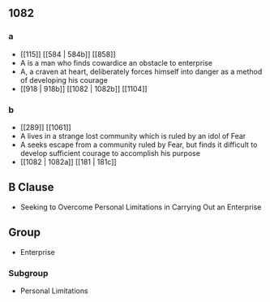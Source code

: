 ## 1082
### a
- [[115]] [[584 | 584b]] [[858]] 
- A is a man who finds cowardice an obstacle to enterprise
- A, a craven at heart, deliberately forces himself into danger as a method of developing his courage
- [[918 | 918b]] [[1082 | 1082b]] [[1104]] 

### b
- [[289]] [[1061]] 
- A lives in a strange lost community which is ruled by an idol of Fear
- A seeks escape from a community ruled by Fear, but finds it difficult to develop sufficient courage to accomplish his purpose
- [[1082 | 1082a]] [[181 | 181c]] 

## B Clause
- Seeking to Overcome Personal Limitations in Carrying Out an Enterprise

## Group
- Enterprise

### Subgroup
- Personal Limitations

